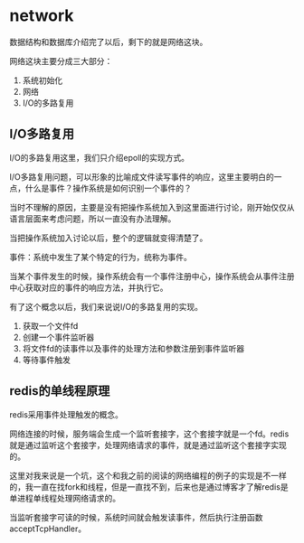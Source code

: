 # network

数据结构和数据库介绍完了以后，剩下的就是网络这块。

网络这块主要分成三大部分：

1. 系统初始化
2. 网络
3. I/O的多路复用

## I/O多路复用

I/O的多路复用这里，我们只介绍epoll的实现方式。

I/O多路复用问题，可以形象的比喻成文件读写事件的响应，这里主要明白的一点，什么是事件？操作系统是如何识别一个事件的？

当时不理解的原因，主要是没有把操作系统加入到这里面进行讨论，刚开始仅仅从语言层面来考虑问题，所以一直没有办法理解。

当把操作系统加入讨论以后，整个的逻辑就变得清楚了。

事件：系统中发生了某个特定的行为，统称为事件。

当某个事件发生的时候，操作系统会有一个事件注册中心，操作系统会从事件注册中心获取对应的事件的响应方法，并执行它。

有了这个概念以后，我们来说说I/O的多路复用的实现。

1. 获取一个文件fd
2. 创建一个事件监听器
3. 将文件fd的读事件以及事件的处理方法和参数注册到事件监听器
4. 等待事件触发

## redis的单线程原理

redis采用事件处理触发的概念。

网络连接的时候，服务端会生成一个监听套接字，这个套接字就是一个fd。redis就是通过监听这个套接字，处理网络请求的事件，就是通过监听这个套接字实现的。

这里对我来说是一个坑，这个和我之前的阅读的网络编程的例子的实现是不一样的，我一直在找fork和线程，但是一直找不到，后来也是通过博客才了解redis是单进程单线程处理网络请求的。

当监听套接字可读的时候，系统时间就会触发读事件，然后执行注册函数acceptTcpHandler。
